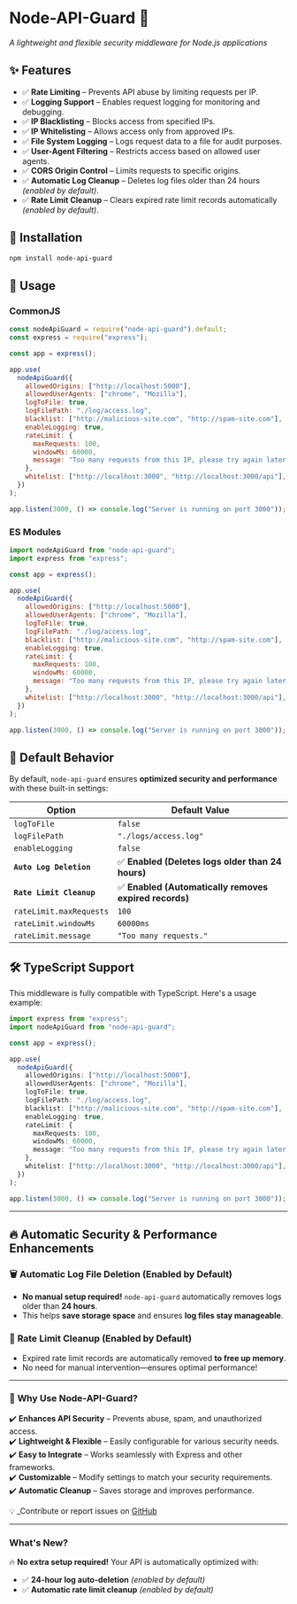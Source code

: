 # **Node-API-Guard 🚀**

_A lightweight and flexible security middleware for Node.js applications_

## ✨ **Features**

- ✅ **Rate Limiting** – Prevents API abuse by limiting requests per IP.
- ✅ **Logging Support** – Enables request logging for monitoring and debugging.
- ✅ **IP Blacklisting** – Blocks access from specified IPs.
- ✅ **IP Whitelisting** – Allows access only from approved IPs.
- ✅ **File System Logging** – Logs request data to a file for audit purposes.
- ✅ **User-Agent Filtering** – Restricts access based on allowed user agents.
- ✅ **CORS Origin Control** – Limits requests to specific origins.
- ✅ **Automatic Log Cleanup** – Deletes log files older than 24 hours _(enabled by default)_.
- ✅ **Rate Limit Cleanup** – Clears expired rate limit records automatically _(enabled by default)_.

## 📌 **Installation**

```sh
npm install node-api-guard
```

## 🚀 **Usage**

### **CommonJS**

```js
const nodeApiGuard = require("node-api-guard").default;
const express = require("express");

const app = express();

app.use(
  nodeApiGuard({
    allowedOrigins: ["http://localhost:5000"],
    allowedUserAgents: ["chrome", "Mozilla"],
    logToFile: true,
    logFilePath: "./log/access.log",
    blacklist: ["http://malicious-site.com", "http://spam-site.com"],
    enableLogging: true,
    rateLimit: {
      maxRequests: 100,
      windowMs: 60000,
      message: "Too many requests from this IP, please try again later.",
    },
    whitelist: ["http://localhost:3000", "http://localhost:3000/api"],
  })
);

app.listen(3000, () => console.log("Server is running on port 3000"));
```

### **ES Modules**

```js
import nodeApiGuard from "node-api-guard";
import express from "express";

const app = express();

app.use(
  nodeApiGuard({
    allowedOrigins: ["http://localhost:5000"],
    allowedUserAgents: ["chrome", "Mozilla"],
    logToFile: true,
    logFilePath: "./log/access.log",
    blacklist: ["http://malicious-site.com", "http://spam-site.com"],
    enableLogging: true,
    rateLimit: {
      maxRequests: 100,
      windowMs: 60000,
      message: "Too many requests from this IP, please try again later.",
    },
    whitelist: ["http://localhost:3000", "http://localhost:3000/api"],
  })
);

app.listen(3000, () => console.log("Server is running on port 3000"));
```

## 🎯 **Default Behavior**

By default, `node-api-guard` ensures **optimized security and performance** with these built-in settings:

| Option                   | Default Value                                          |
| ------------------------ | ------------------------------------------------------ |
| `logToFile`              | `false`                                                |
| `logFilePath`            | `"./logs/access.log"`                                  |
| `enableLogging`          | `false`                                                |
| **`Auto Log Deletion`**  | ✅ **Enabled (Deletes logs older than 24 hours)**      |
| **`Rate Limit Cleanup`** | ✅ **Enabled (Automatically removes expired records)** |
| `rateLimit.maxRequests`  | `100`                                                  |
| `rateLimit.windowMs`     | `60000ms`                                              |
| `rateLimit.message`      | `"Too many requests."`                                 |

## 🛠 **TypeScript Support**

This middleware is fully compatible with TypeScript. Here's a usage example:

```ts
import express from "express";
import nodeApiGuard from "node-api-guard";

const app = express();

app.use(
  nodeApiGuard({
    allowedOrigins: ["http://localhost:5000"],
    allowedUserAgents: ["chrome", "Mozilla"],
    logToFile: true,
    logFilePath: "./log/access.log",
    blacklist: ["http://malicious-site.com", "http://spam-site.com"],
    enableLogging: true,
    rateLimit: {
      maxRequests: 100,
      windowMs: 60000,
      message: "Too many requests from this IP, please try again later.",
    },
    whitelist: ["http://localhost:3000", "http://localhost:3000/api"],
  })
);

app.listen(3000, () => console.log("Server is running on port 3000"));
```

---

## 🔥 **Automatic Security & Performance Enhancements**

### 🗑 **Automatic Log File Deletion (Enabled by Default)**

- **No manual setup required!** `node-api-guard` automatically removes logs older than **24 hours**.
- This helps **save storage space** and ensures **log files stay manageable**.

### 🔄 **Rate Limit Cleanup (Enabled by Default)**

- Expired rate limit records are automatically removed **to free up memory**.
- No need for manual intervention—ensures optimal performance!

---

### 🚀 **Why Use Node-API-Guard?**

✔️ **Enhances API Security** – Prevents abuse, spam, and unauthorized access.  
✔️ **Lightweight & Flexible** – Easily configurable for various security needs.  
✔️ **Easy to Integrate** – Works seamlessly with Express and other frameworks.  
✔️ **Customizable** – Modify settings to match your security requirements.  
✔️ **Automatic Cleanup** – Saves storage and improves performance.

💡 _Contribute or report issues on [GitHub](https://github.com/DeveloperWK/Custom_NPM_Packages/tree/main/node-api-guard)

---

### **What's New?**

🔥 **No extra setup required!** Your API is automatically optimized with:

- ✅ **24-hour log auto-deletion** _(enabled by default)_
- ✅ **Automatic rate limit cleanup** _(enabled by default)_
